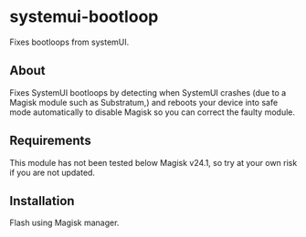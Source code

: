 # systemui-bootloop
Fixes bootloops from systemUI.

## About
Fixes SystemUI bootloops by detecting when SystemUI crashes (due to a Magisk module such as Substratum,) and reboots your device into safe mode automatically to disable Magisk so you can correct the faulty module.

## Requirements
This module has not been tested below Magisk v24.1, so try at your own risk if you are not updated.

## Installation
Flash using Magisk manager.
